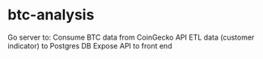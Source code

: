 # btc-analysis
Go server to:
Consume BTC data from CoinGecko API
ETL data (customer indicator) to Postgres DB
Expose API to front end
